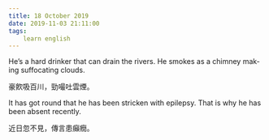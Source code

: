 ```yaml
---
title: 18 October 2019
date: 2019-11-03 21:11:00
tags:
    learn english
---
```

<p><span lang="EN-US">He&#x2019;s a hard drinker that can drain the rivers.
He smokes as a chimney making suffocating clouds. </span></p>

<p><span .="font-family:&#x5B8B;&#x4F53;;mso-ascii-font-family:&quot;Times New Roman&quot;;
mso-hansi-font-family:&quot;Times New Roman&quot;">&#x8C6A;&#x98EE;&#x5438;&#x767E;&#x5DDD;&#xFF0C;&#x52C1;&#x562C;&#x5410;&#x96F2;&#x7159;&#x3002;</span></p><span .="font-family:&#x5B8B;&#x4F53;;mso-ascii-font-family:&quot;Times New Roman&quot;;
mso-hansi-font-family:&quot;Times New Roman&quot;"><p>

</p><p><span lang="EN-US">It has got round that he has been stricken with
epilepsy. That is why he has been absent recently. <span .="mso-spacerun:yes">&#xA0;</span><span .="mso-spacerun:yes">&#xA0;</span></span></p><p>

</p><p><span .="font-family:&#x5B8B;&#x4F53;;mso-ascii-font-family:&quot;Times New Roman&quot;;
mso-hansi-font-family:&quot;Times New Roman&quot;">&#x8FD1;&#x65E5;&#x5FFD;&#x4E0D;&#x898B;&#xFF0C;&#x50B3;&#x8A00;&#x60A3;&#x7672;&#x7647;&#x3002;</span></p><p>

<b></b><i></i><u></u><br></p></span>